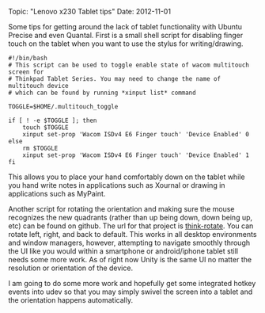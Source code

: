 Topic: "Lenovo x230 Tablet tips"
Date: 2012-11-01

Some tips for getting around the lack of tablet functionality with Ubuntu Precise and even Quantal. First is a small shell script for disabling finger touch on the tablet when you want to use the stylus for writing/drawing.

    #!/bin/bash
    # This script can be used to toggle enable state of wacom multitouch screen for
    # Thinkpad Tablet Series. You may need to change the name of multitouch device 
    # which can be found by running *xinput list* command
    
    TOGGLE=$HOME/.multitouch_toggle
    
    if [ ! -e $TOGGLE ]; then
        touch $TOGGLE
        xinput set-prop 'Wacom ISDv4 E6 Finger touch' 'Device Enabled' 0
    else
        rm $TOGGLE
        xinput set-prop 'Wacom ISDv4 E6 Finger touch' 'Device Enabled' 1
    fi

This allows you to place your hand comfortably down on the tablet while you hand write notes in applications such as Xournal or drawing in applications such as MyPaint.

Another script for rotating the orientation and making sure the mouse recognizes the new quadrants (rather than up being down, down being up, etc) can be found on github. The url for that project is [think-rotate](https://github.com/martin-ueding/think-rotate.git). You can rotate left, right, and back to default. This works in all desktop environments and window managers, however, attempting to navigate smoothly through the UI like you would within a smartphone or android/iphone tablet still needs some more work. As of right now Unity is the same UI no matter the resolution or orientation of the device.

I am going to do some more work and hopefully get some integrated hotkey events into udev so that you may simply swivel the screen into a tablet and the orientation happens automatically.
